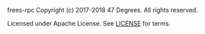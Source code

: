 frees-rpc
Copyright (c) 2017-2018 47 Degrees.  All rights reserved.

Licensed under Apache License. See [LICENSE](LICENSE) for terms.